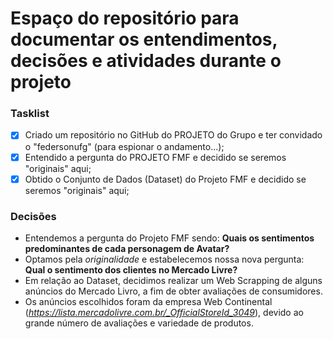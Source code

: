 # Espaço do repositório para documentar os entendimentos, decisões e atividades durante o projeto

### Tasklist
- [X] Criado um repositório no GitHub do PROJETO do Grupo e ter convidado o "federsonufg" (para espionar o andamento...);
- [X] Entendido a pergunta do PROJETO FMF e decidido se seremos "originais" aqui;
- [X] Obtido o Conjunto de Dados (Dataset) do Projeto FMF e decidido se seremos "originais" aqui;

### Decisões
- Entendemos a pergunta do Projeto FMF sendo: **Quais os sentimentos predominantes de cada personagem de Avatar?**
- Optamos pela *originalidade* e estabelecemos nossa nova pergunta: **Qual o sentimento dos clientes no Mercado Livre?**
- Em relação ao Dataset, decidimos realizar um Web Scrapping de alguns anúncios do Mercado Livro, a fim de obter avaliações de consumidores.
- Os anúncios escolhidos foram da empresa Web Continental (*https://lista.mercadolivre.com.br/_OfficialStoreId_3049*), devido ao grande número de avaliações e variedade de produtos.
